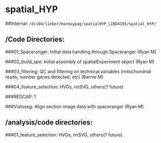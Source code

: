 # spatial_HYP


##Internal: `/dcs04/lieber/marmaypag/spatialHYP_LIBD4195/spatial_HYP/`


## /Code Directories:

###01_Spaceranger: Initial data handling through Spaceranger (Ryan M)

###02_build_spe: Initial assembly of spatialExperiment object (Ryan M)

###03_filtering: QC and filtering on technical variables (mitochondrial reads, number genes detected, etc) (Bernie M)

###04_feature_selection: HVGs, nnSVG, others(? future)

###REDCAP: ?

###Vistoseg: Align section image data with spaceranger (Ryan M) 



## /analysis/code directories:

###01_feature_selection: HVGs, nnSVG, others(? future)
